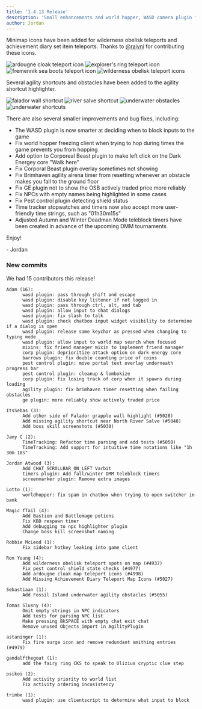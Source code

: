 ```yaml
---
title: '1.4.13 Release'
description: 'Small enhancements and world hopper, WASD camera plugin fixes'
author: Jordan
---
```


Minimap icons have been added for wilderness obelisk teleports and achievement
diary set item teleports. Thanks to [@raiyni](https://github.com/raiyni) for
contributing these icons.

![ardougne cloak teleport icon](/img/blog/1.4.13-Release/ardougne-cloak-teleport-icon.png)
![explorer's ring teleport icon](/img/blog/1.4.13-Release/explorers-ring-teleport-icon.png)
![fremennik sea boots teleport icon](/img/blog/1.4.13-Release/fremennik-sea-boots-teleport-icon.png)
![wilderness obelisk teleport icons](/img/blog/1.4.13-Release/wilderness-obelisk-teleport-icons.png)

Several agility shortcuts and obstacles have been added to the agility shortcut
highlighter.

![falador wall shortcut](/img/blog/1.4.13-Release/falador-wall-shortcut.png)
![river salve shortcut](/img/blog/1.4.13-Release/river-salve-shortcut.png)
![underwater obstacles](/img/blog/1.4.13-Release/underwater-obstacles.png)
![underwater shortcuts](/img/blog/1.4.13-Release/underwater-shortcuts.png)

There are also several smaller improvements and bug fixes, including:

 * The WASD plugin is now smarter at deciding when to block inputs to the game
 * Fix world hopper freezing client when trying to hop during times the game
   prevents you from hopping
 * Add option to Corporeal Beast plugin to make left click on the Dark Energey
   core "Walk here"
 * Fix Corporal Beast plugin overlay sometimes not showing
 * Fix Brimhaven agility alrena timer from resetting whenever an obstacle makes
   you fall to the ground floor
 * Fix GE plugin not to show the OSB actively traded price more reliably
 * Fix NPCs with empty names being highlighted in some cases
 * Fix Pest control plugin detecting shield status
 * Time tracker stopwatches and timers now also accept more user-friendly time
   strings, such as "01h30m15s"
 * Adjusted Autumn and Winter Deadman Mode teleblock timers have been created in
   advance of the upcoming DMM tournaments

Enjoy!
 
\- Jordan

### New commits

We had 15 contributors this release!

```
Adam (16):
      wasd plugin: pass through shift and escape
      wasd plugin: disable key listener if not logged in
      wasd plugin: pass through ctrl, alt, and tab
      wasd plugin: allow input to chat dialogs
      wasd plugin: fix slash to talk
      wasd plugin: check chatbox input widget visibility to determine if a dialog is open
      wasd plugin: release same keychar as pressed when changing to typing mode
      wasd plugin: allow input to world map search when focused
      mixins: fix friend manager mixin to implement friend manager
      corp plugin: deprioritize attack option on dark energy core
      barrows plugin: fix double counting price of coins
      pest control plugin: move portal text overlay underneath progress bar
      pest control plugin: cleanup & lombokize
      corp plugin: fix losing track of corp when it spawns during loading
      agility plugin: fix brimhaven timer resetting when failing obstacles
      ge plugin: more reliably show actively traded price

ItsSebas (3):
      Add other side of Falador grapple wall highlight (#5028)
      Add missing agility shortcut near North River Salve (#5048)
      Add boss skill screenshots (#5030)

Jamy C (2):
      TimeTracking: Refactor time parsing and add tests (#5050)
      TimeTracking: Add support for intuitive time notations like "1h 30m 10s"

Jordan Atwood (3):
      Add CHAT_SCROLLBAR_ON_LEFT Varbit
      timers plugin: Add fall/winter DMM teleblock timers
      screenmarker plugin: Remove extra images

Lotto (1):
      worldhopper: fix spam in chatbox when trying to open switcher in bank

Magic fTail (4):
      Add Bastion and Battlemage potions
      Fix KBD respawn timer
      Add debugging to npc highlighter plugin
      Change boss kill screenshot naming

Robbie McLeod (1):
      Fix sidebar hotkey leaking into game client

Ron Young (4):
      Add wilderness obelisk teleport spots on map (#4937)
      Fix pest control shield state checks (#4977)
      Add ardougne cloak map teleport icons (#4998)
      Add Missing Achievement Diary Teleport Map Icons (#5027)

Sebastiaan (1):
      Add Fossil Island underwater agility obstacles (#5055)

Tomas Slusny (4):
      Omit empty strings in NPC indicators
      Add tests for parsing NPC list
      Make pressing BkSPACE with empty chat exit chat
      Remove unused Objects import in AgilityPlugin

astaninger (1):
      Fix fire surge icon and remove redundant smithing entries (#4979)

gandalfthegoat (1):
      add the fairy ring CKS to speak to Ulizius cryptic clue step

psikoi (2):
      Add activity priority to world list
      Fix activity ordering incosistency

trimbe (1):
      wasd plugin: use clientscript to determine what input to block
```
